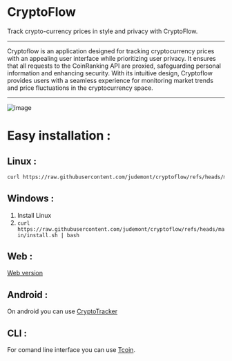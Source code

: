 # CryptoFlow

Track crypto-currency prices in style and privacy with CryptoFlow.

---
  Cryptoflow is an application designed for tracking cryptocurrency prices with an appealing user interface while prioritizing user privacy. It ensures that all requests to the CoinRanking API are proxied, safeguarding personal information and enhancing security. With its intuitive design, Cryptoflow provides users with a seamless experience for monitoring market trends and price fluctuations in the cryptocurrency space.

---
![image](https://github.com/user-attachments/assets/3812b07a-b7a0-472b-a6c5-4c2c59805ed6)


# Easy installation :
## Linux :
```bash
curl https://raw.githubusercontent.com/judemont/cryptoflow/refs/heads/main/install.sh | bash
```
## Windows :
1. Install Linux
2. `curl https://raw.githubusercontent.com/judemont/cryptoflow/refs/heads/main/install.sh | bash`

## Web :
[Web version](https://cf.futureofthe.tech)

## Android :
On android you can use [CryptoTracker](https://github.com/judemont/cryptotracker)

## CLI :
For comand line interface you can use [Tcoin](https://github.com/judemont/tcoin).
